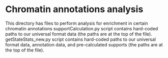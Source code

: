 # Chromatin annotations analysis
This directory has files to perform analysis for enrichment in certain chromatin annotations
supportCalculation.py script contains hard-coded paths to our universal format data (the paths are at the top of the file).
getStateStats_new.py script contains hard-coded paths to our universal format data, annotation data, and pre-calculated supports (the paths are at the top of the file).